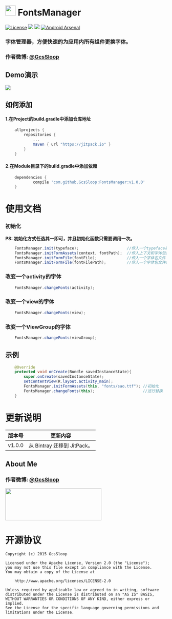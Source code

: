 
# <img src="http://ww3.sinaimg.cn/large/005Xtdi2jw1f2jr4jwwodj3074074q34.jpg" width=32 /> FontsManager

[![License](https://img.shields.io/badge/license-Apache%202-green.svg)](https://www.apache.org/licenses/LICENSE-2.0)
![](https://img.shields.io/badge/Support-7%2B-green.svg)
[![](https://jitpack.io/v/GcsSloop/FontsManager.svg)](https://jitpack.io/#GcsSloop/FontsManager)
[![Android Arsenal](https://img.shields.io/badge/Android%20Arsenal-FontsManager-brightgreen.svg?style=flat)](http://android-arsenal.com/details/1/1928)

### 字体管理器，方便快速的为应用内所有组件更换字体。

### 作者微博: [@GcsSloop](http://weibo.com/GcsSloop)

## Demo演示
![](http://ww4.sinaimg.cn/large/005Xtdi2jw1f2ip77q8ydg306j0b4jry.gif)

## 如何添加

#### 1.在Project的build.gradle中添加仓库地址

``` gradle
	allprojects {
		repositories {
			...
			maven { url "https://jitpack.io" }
		}
	}
```

#### 2.在Module目录下的build.gradle中添加依赖
``` gradle
	dependencies {
	        compile 'com.github.GcsSloop:FontsManager:v1.0.0'
	}
```

# 使用文档
### 初始化

**PS: 初始化方式任选其一即可，并且初始化函数只需要调用一次。**

``` java
	FontsManager.init(typeface);                     //传入一个typeface初始化
	FontsManager.initFormAssets(context, fontPath);  //传入上下文和字体包路径（字体文件在Assets中）
	FontsManager.initFormFile(fontFile);             //传入一个字体包文件
	FontsManager.initFormFile(fontFilePath);         //传入一个字体包文件路径
```



### 改变一个activity的字体
``` java
	FontsManager.changeFonts(activity);
```
### 改变一个view的字体
``` java
	FontsManager.changeFonts(view);
```
### 改变一个ViewGroup的字体
``` java
	FontsManager.changeFonts(viewGroup);
```
## 示例
``` java
	@Override
	protected void onCreate(Bundle savedInstanceState){
		super.onCreate(savedInstanceState);
		setContentView(R.layout.activity_main);
		FontsManager.initFormAssets(this, "fonts/sao.ttf");	//初始化
		FontsManager.changeFonts(this);		                //进行替换
	}
```

# 更新说明

版本号 | 更新内容
  ---  |  ---
v1.0.0 | 从 Bintray 迁移到 JitPack。



## About Me
### 作者微博: [@GcsSloop](http://weibo.com/GcsSloop)

<a href="https://github.com/GcsSloop/SloopBlog/blob/master/FINDME.md" target="_blank"> <img src="http://ww4.sinaimg.cn/large/005Xtdi2gw1f1qn89ihu3j315o0dwwjc.jpg" width=300 height=100 /> </a>


# 开源协议
```
Copyright (c) 2015 GcsSloop

Licensed under the Apache License, Version 2.0 (the "License");
you may not use this file except in compliance with the License.
You may obtain a copy of the License at

    http://www.apache.org/licenses/LICENSE-2.0

Unless required by applicable law or agreed to in writing, software
distributed under the License is distributed on an "AS IS" BASIS,
WITHOUT WARRANTIES OR CONDITIONS OF ANY KIND, either express or implied.
See the License for the specific language governing permissions and
limitations under the License.
```






